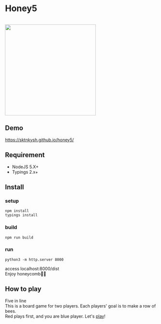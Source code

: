 Honey5
=====

<br>
<a href="https://sktnkysh.github.io/honey5/">
<img src="https://github.com/sktnkysh/honey5/blob/master/docs/honeycobm.gif" width="300" />
</a>

## Demo

https://sktnkysh.github.io/honey5/

## Requirement

- NodeJS 5.X+
- Typings 2.x+

## Install

### setup
```shell
npm install
typings install
```

### build
`npm run build`

### run
`python3 -m http.server 8000`

access localhost:8000/dist
<br>
Enjoy honeycomb:honeybee::honeybee:

## How to play

Five in line<br>
This is a board game for two players. Each players' goal is to make a row of bees.<br>
Red plays first, and you are blue player.
Let's <a href="https://sktnkysh.github.io/honey5/">play</a>!
